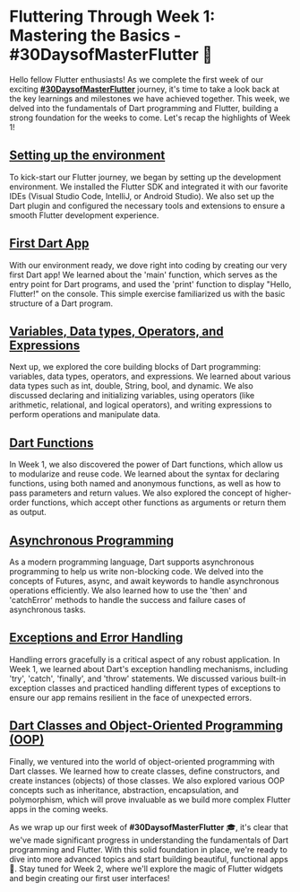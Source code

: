 # Fluttering Through Week 1: Mastering the Basics - #30DaysofMasterFlutter 🚀

Hello fellow Flutter enthusiasts! As we complete the first week of our exciting [**#30DaysofMasterFlutter**](/30days/flutter) journey, it's time to take a look back at the key learnings and milestones we have achieved together. This week, we delved into the fundamentals of Dart programming and Flutter, building a strong foundation for the weeks to come. Let's recap the highlights of Week 1!

## [Setting up the environment](/30days/flutter/day1) 

To kick-start our Flutter journey, we began by setting up the development environment. We installed the Flutter SDK and integrated it with our favorite IDEs (Visual Studio Code, IntelliJ, or Android Studio). We also set up the Dart plugin and configured the necessary tools and extensions to ensure a smooth Flutter development experience.

## [First Dart App](/30days/flutter/day2)

With our environment ready, we dove right into coding by creating our very first Dart app! We learned about the 'main' function, which serves as the entry point for Dart programs, and used the 'print' function to display "Hello, Flutter!" on the console. This simple exercise familiarized us with the basic structure of a Dart program.

## [Variables, Data types, Operators, and Expressions](/30days/flutter/day3)

Next up, we explored the core building blocks of Dart programming: variables, data types, operators, and expressions. We learned about various data types such as int, double, String, bool, and dynamic. We also discussed declaring and initializing variables, using operators (like arithmetic, relational, and logical operators), and writing expressions to perform operations and manipulate data.

## [Dart Functions](/30days/flutter/day4)

In Week 1, we also discovered the power of Dart functions, which allow us to modularize and reuse code. We learned about the syntax for declaring functions, using both named and anonymous functions, as well as how to pass parameters and return values. We also explored the concept of higher-order functions, which accept other functions as arguments or return them as output.

## [Asynchronous Programming](/30days/flutter/day5)

As a modern programming language, Dart supports asynchronous programming to help us write non-blocking code. We delved into the concepts of Futures, async, and await keywords to handle asynchronous operations efficiently. We also learned how to use the 'then' and 'catchError' methods to handle the success and failure cases of asynchronous tasks.

## [Exceptions and Error Handling](/30days/flutter/day6)

Handling errors gracefully is a critical aspect of any robust application. In Week 1, we learned about Dart's exception handling mechanisms, including 'try', 'catch', 'finally', and 'throw' statements. We discussed various built-in exception classes and practiced handling different types of exceptions to ensure our app remains resilient in the face of unexpected errors.

## [Dart Classes and Object-Oriented Programming (OOP)](/30days/flutter/day7)

Finally, we ventured into the world of object-oriented programming with Dart classes. We learned how to create classes, define constructors, and create instances (objects) of those classes. We also explored various OOP concepts such as inheritance, abstraction, encapsulation, and polymorphism, which will prove invaluable as we build more complex Flutter apps in the coming weeks.

As we wrap up our first week of **#30DaysofMasterFlutter** 🎓, it's clear that we've made significant progress in understanding the fundamentals of Dart programming and Flutter. With this solid foundation in place, we're ready to dive into more advanced topics and start building beautiful, functional apps 📱. Stay tuned for Week 2, where we'll explore the magic of Flutter widgets and begin creating our first user interfaces!